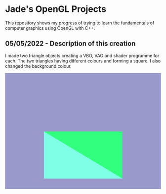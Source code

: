 # Jade's OpenGL Projects

This repository shows my progress of trying to learn the fundamentals of computer graphics
using OpenGL with C++.

## 05/05/2022 - Description of this creation
I made two triangle objects creating a VBO, VAO and shader programme for each. The two triangles 
having different colours and forming a square. I also changed the background colour.

![An image](images/triangles.png)
